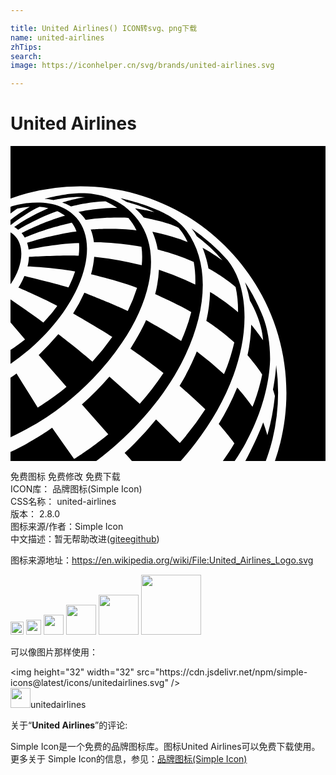 ```yaml
---

title: United Airlines() ICON转svg、png下载
name: united-airlines
zhTips: 
search: 
image: https://iconhelper.cn/svg/brands/united-airlines.svg

---
```


# United Airlines  <small style="font-size: 60%;font-weight: 100"></small>

<div id="svg" class="svg-wrap">
<svg role="img" viewBox="0 0 24 24" xmlns="http://www.w3.org/2000/svg"><title>United Airlines icon</title><path d="M5.327 3.067c8.654 0 15.695 7.068 15.695 15.754 0 1.762-.298 3.515-.875 5.179H24V0H0v4.003l.019-.007a15.569 15.569 0 0 1 5.308-.929M0 10.534c.975-1.389 1.116-2.983.26-3.761a1.56 1.56 0 0 0-.26-.19zm5.027-5.057c-.863-.99-2.3-1.33-3.969-1.092l-.135.02a7.873 7.873 0 0 0-.386.077C.28 4.542.104 4.6 0 4.64v.5a8.47 8.47 0 0 1 .505-.37c.333-.07.656-.116.968-.136C.99 4.91.434 5.283 0 5.627v.385l.015.009s1.224-.969 2.196-1.386c.234.017.458.05.672.099A14.624 14.624 0 0 0 .284 6.168c.15.088.285.199.303.213.019-.012 1.427-.892 2.977-1.42.21.096.413.216.589.351-1.688.474-3.31 1.321-3.31 1.321.092.106.172.221.242.344l.029-.011c1.727-.74 3.562-1.118 3.562-1.118.143.196.262.416.352.658 0 0-1.647.188-3.765.868.093.292.119.512.119.515 0 0 1.997-.447 3.839-.497.026.296.016.628-.026.969-1.09-.058-3.69.08-3.791.089 0 0-.01.374-.107.726 0 0 1.899.061 3.626.383a8.406 8.406 0 0 1-.507 1.22c-1.15-.346-2.897-.766-3.357-.871a5.64 5.64 0 0 1-.453.88s2.134.93 2.953 1.386h.002v.001c-.356.532-1.06 1.277-1.06 1.277a73.343 73.343 0 0 0-.58-.43L.005 11.685 0 11.68v1.765l1.107 1.292c-.364.294-.736.562-1.107.802v1.053l.041-.026a15.948 15.948 0 0 0 1.492-1.151c3.819-3.323 5.383-7.773 3.495-9.94m4.701.184C7.917 3.221 5.08 3.57 4.234 3.688c-.929.13-1.631.334-1.631.334.207.019.49.056.694.097.15-.036 1.454-.333 2.402-.209h.003c-.697.076-1.647.363-1.746.394h-.002a3.154 3.154 0 0 1 .663.3c.102-.026 1.392-.369 2.623-.393 0 0 .455.202.893.503-1.59-.006-2.907.3-2.942.308.186.165.371.364.537.603 1.744-.262 3.248-.148 3.248-.148s.204.25.296.383a5 5 0 0 1 .327.563c-1.779-.208-3.48-.059-3.482-.059.118.303.197.627.24.968.197-.002 1.704.001 3.623.346.062.44.068.912.02 1.41a25.761 25.761 0 0 0-3.622-.65c-.035.43-.116.877-.242 1.336.192.045 2.317.552 3.506 1.034a12.226 12.226 0 0 1-.707 1.76c-.958-.472-3.307-1.39-3.307-1.39a12.625 12.625 0 0 1-.858 1.588s2.014 1.15 2.984 1.786a18.19 18.19 0 0 1-1.511 1.875c-.704-.63-2.464-1.994-2.597-2.097a25.338 25.338 0 0 1-1.496 1.596l2.112 2.422-.06.053c-.458.38-.95.736-1.366 1.022-.361.245-.66.435-.762.501a302.864 302.864 0 0 1-1.615-2.596c-.152.113-.305.22-.458.326v4.539c.248-.12.497-.244.745-.376a18.882 18.882 0 0 0 3.422-2.19 21.666 21.666 0 0 0 2.125-1.93 18.942 18.942 0 0 0 2.2-2.704c2.329-3.438 2.952-7.023 1.236-9.333m3.701.829a3.523 3.523 0 0 0-.4-.468 4.523 4.523 0 0 0-.4-.344c-1.502-1.133-4.268-1.7-4.268-1.7.264.141.484.285.485.286.013.004 1.128.283 2.117.767 0 0-.9-.204-1.476-.284.238.21.465.45.664.703 0 0 1.835.335 2.64.776 0 0 .386.397.701 1.093-1.257-.51-2.682-.777-2.682-.777.19.424.325.878.408 1.35 0 0 1.566.383 2.742.948.102.559.14 1.136.118 1.72a21.613 21.613 0 0 0-2.77-1.134 9.298 9.298 0 0 1-.287 1.865s1.898.847 2.75 1.362a13.329 13.329 0 0 1-.77 2.201c-1.299-.844-2.673-1.594-2.673-1.594-.346.83-1.195 2.187-1.195 2.187.022.015 1.436.986 2.52 1.847a20.88 20.88 0 0 1-1.807 2.346 304.27 304.27 0 0 0-2.312-2.068 22.358 22.358 0 0 1-2.095 2.12l2.008 2.273c-1.302 1.074-2.601 1.887-2.601 1.887L3.17 21.47s-1.18.897-3.17 1.84V24h6.537c7.297-5.52 9.886-13.415 6.892-17.511M12.967 24c1.704-1.905 3.155-4.147 4.027-6.547.757-2.082 1.169-4.625.5-6.887a6.312 6.312 0 0 0-.155-.45 5.429 5.429 0 0 0-.794-1.415 15.18 15.18 0 0 0-2.749-2.413c.15.191.285.389.402.589 0 0 1.231.913 1.946 1.84-.917-.652-1.436-.917-1.503-.95l-.008-.004c.348.859.453 1.57.453 1.57s1.088.568 2.067 1.416c.136.627.192 1.27.183 1.913-.987-.869-2.13-1.547-2.13-1.547a11.7 11.7 0 0 1-.284 2.204s1.079.683 2.13 1.64c0 0-.302 1.358-.789 2.424a26.291 26.291 0 0 0-2.069-1.726s-.5 1.305-1.312 2.616a61.394 61.394 0 0 1 1.959 1.789 21.41 21.41 0 0 1-1.943 2.57v.001l-1.807-1.798a23.958 23.958 0 0 1-2.392 2.55c.04.046.404.45.553.615zm3.213 0h.902c2.567-3.792 2.696-7.153 2.696-7.797 0-1.216-.204-2.334-.546-3.219 0 0-.532-1.375-1.362-2.6a11.694 11.694 0 0 1 .377 1.413c.163.273.9 1.572.999 3.001v.004s-.52-.729-.907-1.19a12.068 12.068 0 0 1-.28 2.33s.772.894 1.117 1.47c0 0-.235 1.258-.738 2.462-.512-.745-1.166-1.468-1.166-1.468a19.217 19.217 0 0 1-1.406 2.778s.978 1.144 1.192 1.47c-.287.484-.567.905-.878 1.346m3.27 0c.194-.525.369-1.085.512-1.654a15.228 15.228 0 0 0 .28-5.658c-.069.998-.243 1.873-.243 1.873.041.132.114.349.147.482v.001a17.79 17.79 0 0 1-.575 2.995c-.131-.484-.307-.95-.318-.98h-.001c-.353.94-.881 2.05-1.361 2.941Z"/></svg>
</div>
<detail full-name='united-airlines'></detail>

<div class="detail-page">
<p>
<span><span class="badge-success badge">免费图标</span> <span class="badge-success badge">免费修改</span>  <span class="badge-success badge">免费下载</span> </span>
<br/>
<span>
ICON库：
<span class="badge-secondary badge">品牌图标(Simple Icon)</span> 
</span>
<br/>
<span>
CSS名称：
<span class="badge-secondary badge">united-airlines</span> 
</span>

<br/>
<span>
版本：
<span class="badge-secondary badge">2.8.0</span> 
</span>
<br/>
<span>图标来源/作者：<span class="badge-light badge">Simple Icon</span></span> 
<br/>
<span class="zh-detail">中文描述：暂无<span class="help-link"><span>帮助改进</span>(<a href="https://gitee.com/liuwave/icon-helper/edit/master/json/brands/united-airlines.json" target="_blank" rel="noopener noreferrer">gitee</a><a href="https://github.com/liuwave/icon-helper/edit/master/json/brands/united-airlines.json" target="_blank" rel="noopener noreferrer">github</a></span>)</span><br/>
</p>
</div><div class="description description alert alert-light"><p>图标来源地址：<a href="https://en.wikipedia.org/wiki/File:United_Airlines_Logo.svg" target="_blank" rel="noopener noreferrer">https://en.wikipedia.org/wiki/File:United_Airlines_Logo.svg</a></p></div>
<div class="alert alert-dark">
<img height="21" width="21" src="https://cdn.jsdelivr.net/npm/simple-icons@latest/icons/unitedairlines.svg" />
<img height="24" width="24" src="https://cdn.jsdelivr.net/npm/simple-icons@latest/icons/unitedairlines.svg" />
<img height="32" width="32" src="https://cdn.jsdelivr.net/npm/simple-icons@latest/icons/unitedairlines.svg" />
<img height="48" width="48" src="https://cdn.jsdelivr.net/npm/simple-icons@latest/icons/unitedairlines.svg" />
<img height="64" width="64" src="https://cdn.jsdelivr.net/npm/simple-icons@latest/icons/unitedairlines.svg" />
<img height="96" width="96" src="https://cdn.jsdelivr.net/npm/simple-icons@latest/icons/unitedairlines.svg" />

</div>
<div>
  <p>可以像图片那样使用：    
  </p>
  <div class="alert alert-primary" style="font-size: 14px">
    &lt;img height="32" width="32" src="https://cdn.jsdelivr.net/npm/simple-icons@latest/icons/unitedairlines.svg" /&gt;
    <copy-btn content='<img height="32" width="32" src="https://cdn.jsdelivr.net/npm/simple-icons@latest/icons/unitedairlines.svg" />'></copy-btn>
  </div>
  <div class="alert alert-secondary">
    <img height="32" width="32" src="https://cdn.jsdelivr.net/npm/simple-icons@latest/icons/unitedairlines.svg" />unitedairlines
    <copy-btn content="unitedairlines" btn-title="复制图标名称"></copy-btn>
  </div>
</div>
<div class="icon-detail__container">
<p>关于“<b>United Airlines</b>”的评论:</p>
</div>
<Vssue title="关于“United Airlines”的评论" />
<div><p>Simple Icon是一个免费的品牌图标库。图标United Airlines可以免费下载使用。更多关于  Simple Icon的信息，参见：<a target="_blank" href="https://iconhelper.cn/brands.html">品牌图标(Simple Icon)</a>
</p></div>
